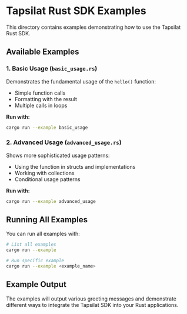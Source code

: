 # Tapsilat Rust SDK Examples

This directory contains examples demonstrating how to use the Tapsilat Rust SDK.

## Available Examples

### 1. Basic Usage (`basic_usage.rs`)
Demonstrates the fundamental usage of the `hello()` function:
- Simple function calls
- Formatting with the result
- Multiple calls in loops

**Run with:**
```bash
cargo run --example basic_usage
```

### 2. Advanced Usage (`advanced_usage.rs`)
Shows more sophisticated usage patterns:
- Using the function in structs and implementations
- Working with collections
- Conditional usage patterns

**Run with:**
```bash
cargo run --example advanced_usage
```

## Running All Examples

You can run all examples with:
```bash
# List all examples
cargo run --example

# Run specific example
cargo run --example <example_name>
```

## Example Output

The examples will output various greeting messages and demonstrate different ways to integrate the Tapsilat SDK into your Rust applications.
